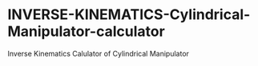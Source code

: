 # INVERSE-KINEMATICS-Cylindrical-Manipulator-calculator
 Inverse Kinematics Calulator of Cylindrical Manipulator
